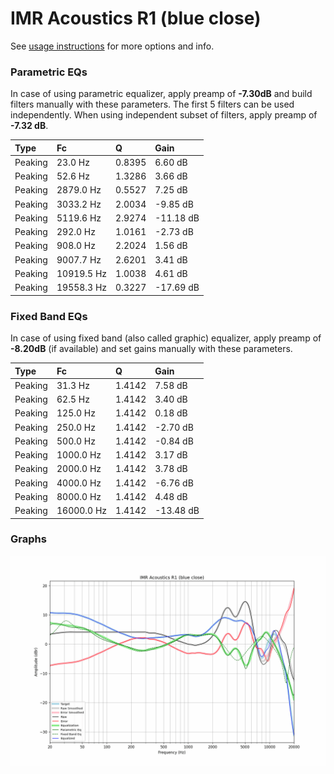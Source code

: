 # IMR Acoustics R1 (blue close)
See [usage instructions](https://github.com/jaakkopasanen/AutoEq#usage) for more options and info.

### Parametric EQs
In case of using parametric equalizer, apply preamp of **-7.30dB** and build filters manually
with these parameters. The first 5 filters can be used independently.
When using independent subset of filters, apply preamp of **-7.32 dB**.

| Type    | Fc         |      Q | Gain      |
|:--------|:-----------|:-------|:----------|
| Peaking | 23.0 Hz    | 0.8395 | 6.60 dB   |
| Peaking | 52.6 Hz    | 1.3286 | 3.66 dB   |
| Peaking | 2879.0 Hz  | 0.5527 | 7.25 dB   |
| Peaking | 3033.2 Hz  | 2.0034 | -9.85 dB  |
| Peaking | 5119.6 Hz  | 2.9274 | -11.18 dB |
| Peaking | 292.0 Hz   | 1.0161 | -2.73 dB  |
| Peaking | 908.0 Hz   | 2.2024 | 1.56 dB   |
| Peaking | 9007.7 Hz  | 2.6201 | 3.41 dB   |
| Peaking | 10919.5 Hz | 1.0038 | 4.61 dB   |
| Peaking | 19558.3 Hz | 0.3227 | -17.69 dB |

### Fixed Band EQs
In case of using fixed band (also called graphic) equalizer, apply preamp of **-8.20dB**
(if available) and set gains manually with these parameters.

| Type    | Fc         |      Q | Gain      |
|:--------|:-----------|:-------|:----------|
| Peaking | 31.3 Hz    | 1.4142 | 7.58 dB   |
| Peaking | 62.5 Hz    | 1.4142 | 3.40 dB   |
| Peaking | 125.0 Hz   | 1.4142 | 0.18 dB   |
| Peaking | 250.0 Hz   | 1.4142 | -2.70 dB  |
| Peaking | 500.0 Hz   | 1.4142 | -0.84 dB  |
| Peaking | 1000.0 Hz  | 1.4142 | 3.17 dB   |
| Peaking | 2000.0 Hz  | 1.4142 | 3.78 dB   |
| Peaking | 4000.0 Hz  | 1.4142 | -6.76 dB  |
| Peaking | 8000.0 Hz  | 1.4142 | 4.48 dB   |
| Peaking | 16000.0 Hz | 1.4142 | -13.48 dB |

### Graphs
![](./IMR%20Acoustics%20R1%20(blue%20close).png)
